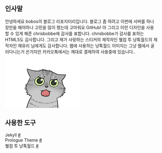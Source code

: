 ## 인사말
안녕하세요 bobos의 블로그 리포지터리입니다. 블로그 좀 하려고 이번에 서버를 하나 장만을 해야하나 고민을 많이 했는데 고마워요 GitHub! 아 그리고 이런 디자인을 사용할 수 있게 해준 chrisbobbe에 감사를 표합니다. chrisbobbe가 감사를 표하는 HTML5도 감사합니다. 그리고 제가 사랑하는 스티커의 제작자인 웰컴 투 냥톡월드의 제작자인 채유리 님에게도 감사합니다. 웹에 사용하는 냥톡월드 이미지는 그냥 웹에서 굴러다니는거 쓴거지만 카카오톡에서는 제대로 결제하여 사용중에 있습니다..
<img src="assets/images/stickers/surprise.gif" alt="sticker"><br>

## 사용한 도구
Jekyll [#](https://jekyllrb.com)<br>
Prologue Theme [#](https://github.com/chrisbobbe/jekyll-theme-prologue)<br>
웰컴 투 냥톡월드 [#](https://e.kakao.com/t/welcome-to-nyang-talk-world)<br>
